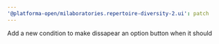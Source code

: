 ```yaml
---
'@platforma-open/milaboratories.repertoire-diversity-2.ui': patch
---
```


Add a new condition to make dissapear an option button when it should

